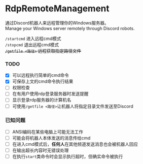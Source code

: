 # RdpRemoteManagement  
通过Discord机器人来远程管理你的Windows服务器。  
Manage your Windows server remotely through Discord robots.  

`/startcmd` 进入远程cmd模式  
`/stopcmd` 退出远程cmd模式  
~~`/getfile <路径>` 远程获取指定路径文件~~  
### TODO  
- [x] 可以远程执行简单的cmd命令
- [x] 可保存上文的cmd命令执行结果
- [ ] 权限检查
- [ ] 在有用户使用rdp登录服务器时发送提醒
- [ ] 显示登录rdp服务器的计算机名
- [ ] 可使用`/getfile <路径>`让机器人将指定目录文件发送至Discord
### 已知问题
- [ ] ANSI编码在某些电脑上可能无法工作
- [ ] 可能会将机器人本体发送的消息传给cmd
- [ ] 在进入cmd模式后，**任何人**在其他频道发送消息也会被机器人回应
- [ ] 在输出超长内容时无错误处理
- [ ] 在执行`start`类命令时会显示执行超时，但确实命令被执行
